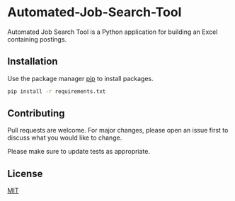 # Automated-Job-Search-Tool

Automated Job Search Tool is a Python application for building an Excel containing postings.

## Installation

Use the package manager [pip](https://pip.pypa.io/en/stable/) to install packages.

```bash
pip install -r requirements.txt
```

## Contributing

Pull requests are welcome. For major changes, please open an issue first
to discuss what you would like to change.

Please make sure to update tests as appropriate.

## License

[MIT](https://choosealicense.com/licenses/mit/)